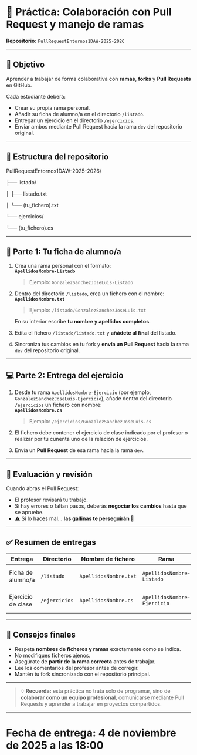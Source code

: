 
# 🧩 Práctica: Colaboración con Pull Request y manejo de ramas  
**Repositorio:** `PullRequestEntornos1DAW-2025-2026`

---

## 🎯 Objetivo
Aprender a trabajar de forma colaborativa con **ramas**, **forks** y **Pull Requests** en GitHub.

Cada estudiante deberá:
- Crear su propia rama personal.
- Añadir su ficha de alumno/a en el directorio `/listado`.
- Entregar un ejercicio en el directorio `/ejercicios`.
- Enviar ambos mediante Pull Request hacia la rama `dev` del repositorio original.

---

## 📁 Estructura del repositorio


PullRequestEntornos1DAW-2025-2026/

├── listado/

│   ├── listado.txt

│   └── (tu_fichero).txt

└── ejercicios/

└── (tu_fichero).cs

---

## 🧾 Parte 1: Tu ficha de alumno/a

1. Crea una rama personal con el formato:  
   **`ApellidosNombre-Listado`**  
   > Ejemplo: `GonzalezSanchezJoseLuis-Listado`

2. Dentro del directorio `/listado`, crea un fichero con el nombre:  
   **`ApellidosNombre.txt`**  
   > Ejemplo: `/listado/GonzalezSanchezJoseLuis.txt`

   En su interior escribe **tu nombre y apellidos completos**.

3. Edita el fichero `/listado/listado.txt` y **añádete al final** del listado.

4. Sincroniza tus cambios en tu fork y **envía un Pull Request** hacia la rama `dev` del repositorio original.

---

## 💻 Parte 2: Entrega del ejercicio

1. Desde tu rama `ApellidosNombre-Ejercicio` (por ejemplo, `GonzalezSanchezJoseLuis-Ejercicio`), añade dentro del directorio `/ejercicios` un fichero con nombre:  
   **`ApellidosNombre.cs`**

   > Ejemplo: `/ejercicios/GonzalezSanchezJoseLuis.cs`

2. El fichero debe contener el ejercicio de clase indicado por el profesor o realizar por tu cunenta uno de la relación de ejercicios.

3. Envía un **Pull Request** de esa rama hacia la rama `dev`.

---

## 🐔 Evaluación y revisión

Cuando abras el Pull Request:
- El profesor revisará tu trabajo.  
- Si hay errores o faltan pasos, deberás **negociar los cambios** hasta que se apruebe.  
- ⚠️ Si lo haces mal… **las gallinas te perseguirán 🐔**

---

## ✅ Resumen de entregas

| Entrega | Directorio | Nombre de fichero | Rama | Acción |
|----------|-------------|-------------------|--------|---------|
| Ficha de alumno/a | `/listado` | `ApellidosNombre.txt` | `ApellidosNombre-Listado` | Pull Request → `dev` |
| Ejercicio de clase | `/ejercicios` | `ApellidosNombre.cs` | `ApellidosNombre-Ejercicio` | Pull Request → `dev` |

---

## 🧠 Consejos finales
- Respeta **nombres de ficheros y ramas** exactamente como se indica.  
- No modifiques ficheros ajenos.  
- Asegúrate de **partir de la rama correcta** antes de trabajar.  
- Lee los comentarios del profesor antes de corregir.  
- Mantén tu fork sincronizado con el repositorio principal.  

---

> 💡 **Recuerda:** esta práctica no trata solo de programar, sino de **colaborar como un equipo profesional**, comunicarse mediante Pull Requests y aprender a trabajar en proyectos compartidos.
---

# Fecha de entrega: 4 de noviembre de 2025 a las 18:00
